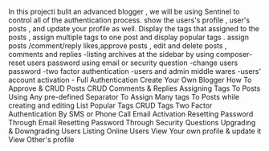 
In this projecti bulit an advanced blogger , we will be using Sentinel to control all of the authentication process.
show the users's profile ,
user's posts ,
and update your profile as well.
Display the tags that assigned to the posts ,
assign multiple tags to one post and display popular tags . 
assign posts /comment/reply likes,approve posts ,
edit and delete posts ,
comments and replies -listing archives at the sidebar by using composer-reset users password using email or security question -change users password -two factor authentication -users and admin middle wares   -users' account activation -
Full Authentication
Create Your Own Blogger
How To Approve & CRUD Posts
CRUD Comments & Replies
Assigning Tags To Posts
Using Any pre-defined Separator To Assign Many tags To Posts while creating and editing
List Popular Tags
CRUD Tags
Two Factor Authentication By SMS or Phone Call
Email Activation
Resetting Password Through Email
Resetting Password Through Security Questions
Upgrading & Downgrading Users
Listing Online Users
View Your own profile & update it
View Other's profile
